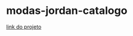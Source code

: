 # modas-jordan-catalogo
[link do projeto](https://anderson-fndz.github.io/modas-jordan-varejo-catalogo/)
